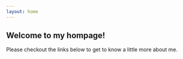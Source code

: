 ```yaml
---
layout: home
---
```


## Welcome to my hompage!

Please checkout the links below to get to know a little more about me.


